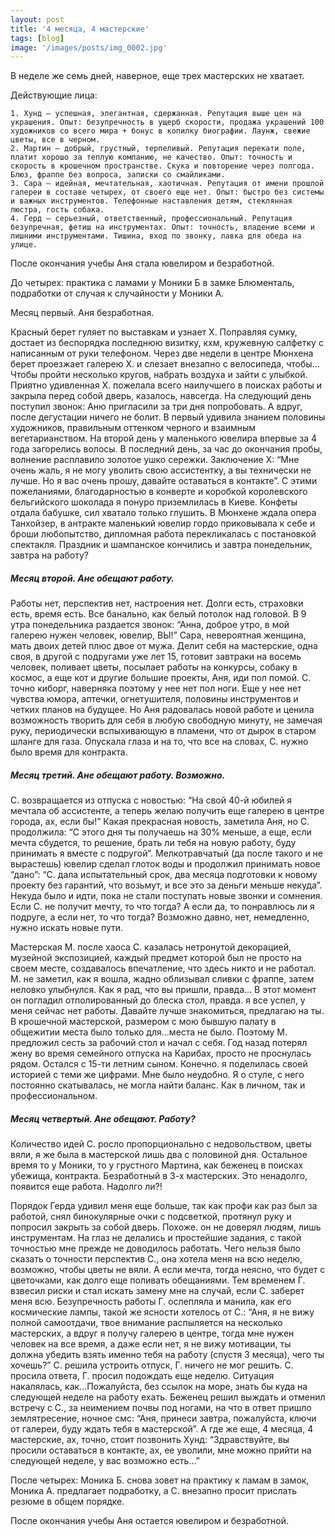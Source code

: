 ```yaml
---
layout: post
title: '4 месяца, 4 мастерские'
tags: [blog]
image: '/images/posts/img_0002.jpg'
---
```


   В неделе же семь дней, наверное, еще трех мастерских не хватает.

   Действующие лица:

    1. Хунд — успешная, элегантная, сдержанная. Репутация выше цен на украшения. Опыт: безупречность в ущерб скорости, продажа украшений 100 художников со всего мира + бонус в копилку биографии. Лаунж, свежие цветы, все в черном.
    2. Мартин — добрый, грустный, терпеливый. Репутация перекати поле, платит хорошо за теплую компанию, не качество. Опыт: точность и скорость в крошечном пространстве. Скука и повторение через полгода. Блюз, фраппе без вопроса, записки со смайликами.
    3. Сара — идейная, мечтательная, хаотичная. Репутация от имени прошлой галереи в составе четырех, от своего еще нет. Опыт: быстро без системы и важных инструментов. Телефонные наставления детям, стеклянная люстра, гость собака.
    4. Герд — серьезный, ответственный, профессиональный. Репутация безупречная, фетиш на инструментах. Опыт: точность, владение всеми и лишними инструментами. Тишина, вход по звонку, лавка для обеда на улице.

   После окончания учебы Аня стала ювелиром и безработной.

   До четырех: практика с ламами у Моники Б в замке Блюменталь, подработки от случая к случайности у Моники А.

   Месяц первый. Аня безработная.

   Красный берет гуляет по выставкам и узнает Х. Поправляя сумку, достает из беспорядка последнюю визитку, кхм, кружевную салфетку с написанным от руки телефоном. Через две недели в центре Мюнхена берет проезжает галерею Х. и слезает внезапно с велосипеда, чтобы… Чтобы пройти несколько кругов, набрать воздуха и зайти с улыбкой. Приятно удивленная Х. пожелала всего наилучшего в поисках работы и закрыла перед собой дверь, казалось, навсегда. На следующий день поступил звонок: Аню пригласили за три дня попробовать. А вдруг, после дегустации ничего не болит. В первый удивила знанием половины художников, правильным оттенком черного и взаимным вегетарианством. На второй день у маленького ювелира впервые за 4 года загорелись волосы. В последний день, за час до окончания пробы, волнение расплавило золотое ушко сережки. Заключение Х: “Мне очень жаль, я не могу уволить свою ассистентку, а вы технически не лучше. Но я вас очень прошу, давайте оставаться в контакте”. С этими пожеланиями, благодарностью в конверте и коробкой королевского бельгийского шоколада я понуро приземлилась в Киеве. Конфеты отдала бабушке, сил хватало только глушить. В Мюнхене ждала опера Танхойзер, в антракте маленький ювелир гордо приковывала к себе и броши любопытство, дипломная работа перекликалась с постановкой спектакля. Праздник и шампанское кончились и завтра понедельник, завтра на работу?

##### Месяц второй. Ане обещают работу.

   Работы нет, перспектив нет, настроения нет. Долги есть, страховки есть, время есть. Все банально, как белый потолок над головой. В 9 утра понедельника раздается звонок: “Анна, доброе утро, в мой галерею нужен человек, ювелир, ВЫ!” Сара, невероятная женщина, мать двоих детей плюс двое от мужа. Делит себя на мастерские, одна своя, в другой с подругами уже лет 15, готовит завтраки на восемь человек, поливает цветы, посылает работы на конкурсы, собаку в космос, а еще кот и другие большие проекты, Аня, иди пол помой. С. точно киборг, наверняка поэтому у нее нет пол ноги. Eще у нее нет чувства юмора, аптечки, огнетушителя, половины инструментов и четких планов на будущее. Но Аня радовалась новой работе и ценила возможность творить для себя в любую свободную минуту, не замечая руку, периодически вспыхивающую в пламени, что от дырок в старом шланге для газа. Опускала глаза и на то, что все на словах, С. нужно было время для контракта.

##### Месяц третий. Ане обещают работу. Возможно.

   С. возвращается из отпуска с новостью: “На свой 40-й юбилей я мечтала об ассистенте, а теперь желаю получить еще галерею в центре города, ах, если бы!” Какая прекрасная новость, заметила Аня, но С. продолжила: “С этого дня ты получаешь на 30% меньше, а еще, если мечта сбудется, то решение, брать ли тебя на новую работу, буду принимать я вместе с подругой”. Мелкотравчатый (да после такого и не вырастешь) ювелир сделал глоток воды и продолжил принимать новое “дано”: “С. дала испытательный срок, два месяца подготовки к новому проекту без гарантий, что возьмут, и все это за деньги меньше некуда”. Некуда было и идти, пока не стали поступать новые звонки и сомнения. Если С. не получит мечту, то что тогда? А если да, то понравлюсь ли я подруге, а если нет, то что тогда? Возможно давно, нет, немедленно, нужно искать новые пути.

   Мастерская М. после хаоса С. казалась нетронутой декорацией, музейной экспозицией, каждый предмет которой был не просто на своем месте, создавалось впечатление, что здесь никто и не работал. М. не заметил, как я вошла, жадно облизывал сливки с фраппе, затем неловко улыбнулся. Как я рад, что вы пришли, правда… В этот момент он погладил отполированный до блеска стол, правда. я все успел, у меня сейчас нет работы. Давайте лучше знакомиться, предлагаю на ты. В крошечной мастерской, размером с мою бывшую палату в общежитии места было только для…места не было. Поэтому M. предложил сесть за рабочий стол и начал с себя. Год назад потерял жену во время семейного отпуска на Карибах, просто не проснулась рядом. Остался с 15-ти летним сыном. Конечно. я поделилась своей историей с теми же цифрами. Мне было неудобно. Я о стуле, с него постоянно скатывалась, не могла найти баланс. Как в личном, так и профессиональном.

##### Месяц четвертый. Ане обещают. Работу?

   Количество идей С. росло пропорционально с недовольством, цветы вяли, я же была в мастерской лишь два с половиной дня. Остальное время то у Моники, то у грустного Мартина, как беженец в поисках убежища, контракта. Безработный в 3-х мастерских. Это ненадолго, появится еще работа. Надолго ли?!

   Порядок Герда удивил меня еще больше, так как профи как раз был за работой, снял бинокулярные очки с подсветкой, протянул руку и попросил закрыть за собой дверь. Похоже. он не доверял людям, лишь инструментам. На глаз не делались и простейшие задания, с такой точностью мне прежде не доводилось работать. Чего нельзя было сказать о точности перспектив С., она хотела меня на всю неделю, возможно, чтобы цветы не вяли. А если мечта, тогда неясно, что будет с цветочками, как долго еще поливать обещаниями. Тем временем Г. взвесил риски и стал искать замену мне на случай, если С. заберет меня всю. Безупречность работы Г. ослепляла и манила, как его космические лампы, такой же ясности хотелось от С.: “Аня, я не вижу полной самоотдачи, твое внимание распыляется на несколько мастерских, а вдруг я получу галерею в центре, тогда мне нужен человек на все время, а даже если нет, я не вижу мотивации, ты должна убедить взять именно тебя на работу (спустя 3 месяца), чего ты хочешь?” С. решила устроить отпуск, Г. ничего не мог решить. С. просила ответа, Г. просил подождать еще неделю. Ситуация накалялась, как…Пожалуйста, без ссылок на море, знать бы куда на следующей неделе на работу ехать. Беженец решил выждать и отменил встречу с С., за неимением почвы под ногами, на что в ответ пришло землятресение, ночное смс: “Аня, принеси завтра, пожалуйста, ключи от галереи, буду ждать тебя в мастерской”. А где же еще, 4 месяца, 4 мастерские, ах, точно, стоит позвонить Хунд: “Здравствуйте, вы просили оставаться в контакте, ах, ее уволили, мне можно прийти на следующей неделе, у вас возможно есть…”

   После четырех: Моника Б. снова зовет на практику к ламам в замок, Моника А. предлагает подработку, а С. внезапно просит прислать резюме в общем порядке.

   После окончания учебы Аня остается ювелиром и безработной.
